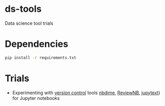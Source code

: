 # ds-tools
Data science tool trials

# Dependencies

```bash
pip install -r requirements.txt
```

# Trials

- Experimenting with [version control](version_control/) tools [nbdime](https://github.com/jupyter/nbdime), [ReviewNB](https://www.reviewnb.com/), [jupytext](https://github.com/mwouts/jupytext)) for Jupyter notebooks
